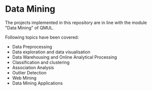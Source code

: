 # Data Mining

The projects implemented in this repository are in line with the module "Data Mining" of QMUL.

Following topics have been covered:

- Data Preprocessing
- Data exploration and data visualisation
- Data Warehousing and Online Analytical Processing
- Classification and clustering
- Association Analysis
- Outlier Detection
- Web Mining
- Data Mining Applications
